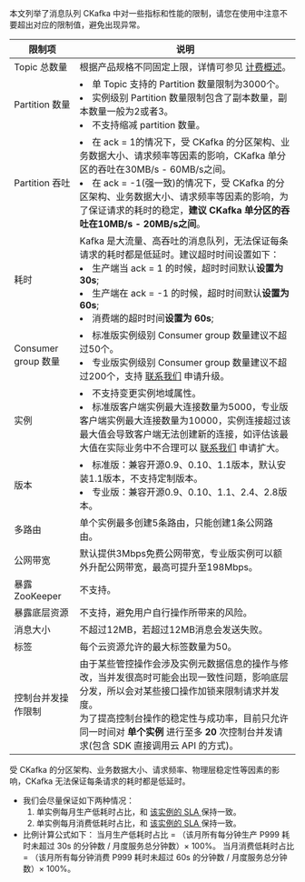 本文列举了消息队列 CKafka 中对一些指标和性能的限制，请您在使用中注意不要超出对应的限制值，避免出现异常。

<table>
    <thead>
    <tr>
        <th>限制项</th>
        <th>说明</th>
    </tr>
    </thead>
    <tbody>
    <tr>
        <td>Topic 总数量</td>
        <td>根据产品规格不同固定上限，详情可参见 <a href='https://cloud.tencent.com/document/product/597/11745'>计费概述</a>。</td>
    </tr>
    <tr>
        <td>Partition 数量</td>
        <td>
            <li>单 Topic 支持的 Partition 数量限制为3000个。</li>
            <li>实例级别 Partition 数量限制包含了副本数量，副本数量一般为2或者3。</li>
            <li>不支持缩减 partition 数量。</li>
        </td>
    </tr>
    <tr>
        <td>Partition 吞吐</td>
        <td>
            <li>在 ack = 1的情况下，受 CKafka 的分区架构、业务数据大小、请求频率等因素的影响，CKafka 单分区的吞吐在30MB/s - 60MB/s之间。</li>
            <li>在 ack = -1(强一致)的情况下，受 CKafka 的分区架构、业务数据大小、请求频率等因素的影响，为了保证请求的耗时的稳定，<b>建议 CKafka 单分区的吞吐在10MB/s - 20MB/s之间</b>。
            </li>
        </td>
    </tr>
    <tr>
        <td>耗时</td>
        <td>
            Kafka 是大流量、高吞吐的消息队列，无法保证每条请求的耗时都是低延时。建议超时时间设置如下：
            <li>生产端当 ack = 1 的时候，超时时间默认<b>设置为 30s</b>;</li>
            <li>生产端在 ack = -1 的时候，超时时间默认<b>设置为 60s</b>;</li>
            <li>消费端的超时时间<b>设置为 60s</b>;</li>
        </td>
    </tr>
    <tr>
    <tr>
        <td>Consumer group 数量</td>
        <td>
          <li>标准版实例级别 Consumer group 数量建议不超过50个。</li>
          <li>专业版实例级别 Consumer group 数量建议不超过200个，支持 <a href='https://cloud.tencent.com/online-service?from=connect-us'>联系我们</a>
            申请升级。</li>
        </td>
    </tr>
    <tr>
        <td>实例</td>
        <td>
            <li>不支持变更实例地域属性。</li>
            <li>标准版客户端实例最大连接数量为5000，专业版客户端实例最大连接数量为10000，实例连接超过该最大值会导致客户端无法创建新的连接，如评估该最大值在实际业务中不合理可以 <a
                    href='https://cloud.tencent.com/online-service?from=connect-us'>联系我们</a> 申请扩大。
            </li>
        </td>
    </tr>
    <tr>
        <td>版本</td>
        <td>
            <li>标准版：兼容开源0.9、0.10、1.1版本，默认安装1.1版本，不支持定制版本。</li>
            <li>专业版：兼容开源0.9、0.10、1.1、2.4、2.8版本。</li>
        </td>
    </tr>
    <tr>
        <td>多路由</td>
        <td>单个实例最多创建5条路由，只能创建1条公网路由。</td>
    </tr>
    <tr>
        <td>公网带宽</td>
        <td>默认提供3Mbps免费公网带宽，专业版实例可以额外升配公网带宽，最高可提升至198Mbps。</td>
    </tr>
    <tr>
        <td>暴露 ZooKeeper</td>
        <td>不支持。</td>
    </tr>
    <tr>
        <td>暴露底层资源</td>
        <td>不支持，避免用户自行操作所带来的风险。</td>
    </tr>
    <tr>
        <td>消息大小</td>
        <td>不超过12MB，若超过12MB消息会发送失败。</td>
    </tr>
    <tr>
        <td>标签</td>
        <td>每个云资源允许的最大标签数量为50。</td>
    </tr>
    <tr>
        <td>控制台并发操作限制</td>
        <td>由于某些管控操作会涉及实例元数据信息的操作与修改，当并发很高时可能会出现一致性问题，影响底层分发，所以会对某些接口操作加锁来限制请求并发度。<br> 为了提高控制台操作的稳定性与成功率，目前只允许同一时间对 <b>单个实例</b> 进行至多 <b>20</b> 次控制台并发请求(包含 SDK 直接调用云 API 的方式)。</td>
    </tr>
    </tbody>
</table>



<dx-alert infotype="explain" title="">
受 CKafka 的分区架构、业务数据大小、请求频率、物理层稳定性等因素的影响，CKafka 无法保证每条请求的耗时都是低延时。

- 我们会尽量保证如下两种情况：
  1. 单实例每月生产低耗时占比，和 [该实例的 SLA ](https://cloud.tencent.com/document/product/597/59253#sla) 保持一致。
  2. 单实例每月消费低耗时占比，和 [该实例的 SLA ](https://cloud.tencent.com/document/product/597/59253#sla) 保持一致。
- 比例计算公式如下：
  当月生产低耗时占比 = （该月所有每分钟生产 P999 耗时未超过 30s 的分钟数 / 月度服务总分钟数）× 100%。
  当月消费低耗时占比 = （该月所有每分钟消费 P999 耗时未超过 60s 的分钟数 / 月度服务总分钟数）× 100%。
  </dx-alert>
